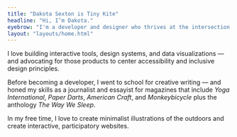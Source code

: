 ```yaml
---
title: "Dakota Sexton is Tiny Kite"
headline: "Hi, I’m Dakota."
eyebrow: "I'm a developer and designer who thrives at the intersection of storytelling, data, and creative technology."
layout: "layouts/home.html"
---
```


I love building interactive tools, design systems, and data visualizations — and advocating for those products to center accessibility and inclusive design principles.

Before becoming a developer, I went to school for creative writing — and honed my skills as a journalist and essayist for magazines that include _Yoga International_, _Paper Darts_, _American Craft_, and _Monkeybicycle_ plus the anthology _The Way We Sleep_.

In my free time, I love to create minimalist illustrations of the outdoors and create interactive, participatory websites.
